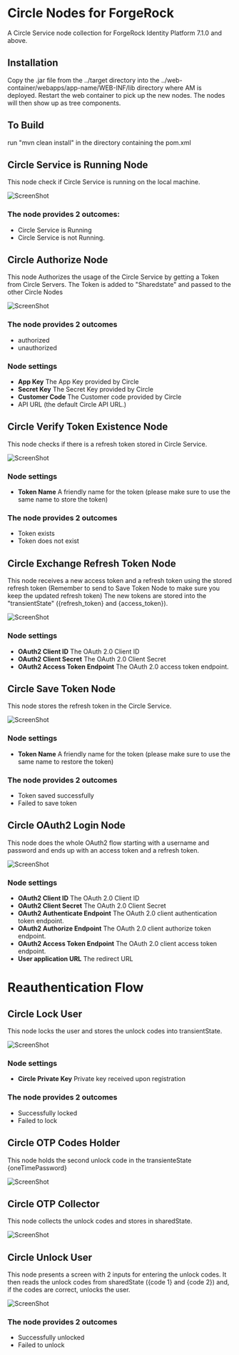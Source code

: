 <!--
 *
 * Copyright 2021 Circle.
-->
# Circle Nodes for ForgeRock

A Circle Service node collection for ForgeRock Identity Platform 7.1.0 and above.  

## Installation

Copy the .jar file from the ../target directory into the ../web-container/webapps/app-name/WEB-INF/lib directory where AM is deployed.  Restart the web container to pick up the new nodes.  The nodes will then show up as tree components.

## To Build
run "mvn clean install" in the directory containing the pom.xml


## Circle Service is Running Node
This node check if Circle Service is running on the local machine.

![ScreenShot](./circleisrunning.png)


### The node provides 2 outcomes:
- Circle Service is Running 
- Circle Service is not Running.


## Circle Authorize Node
This node Authorizes the usage of the Circle Service by getting a Token from Circle Servers. The Token is added to "Sharedstate" and passed to the other Circle Nodes

![ScreenShot](./circleauthorize.png)


### The node provides 2 outcomes
- authorized   
- unauthorized


### Node settings
- **App Key** The App Key provided by Circle
- **Secret Key** The Secret Key provided by Circle
- **Customer Code** The Customer code provided by Circle
- API URL (the default Circle API URL.)


<h2>
 
## Circle Verify Token Existence Node
This node checks if there is a refresh token stored in Circle Service.

![ScreenShot](./circleverifytokenexistence.png)



### Node settings
- **Token Name** A friendly name for the token (please make sure to use the same name to store the token) 
### The node provides 2 outcomes
- Token exists
- Token does not exist

 
## Circle Exchange Refresh Token Node
This node receives a new access token and a refresh token using the stored refresh token (Remember to send to Save Token Node to make sure you keep the updated refresh token)
The new tokens are stored into the "transientState" ({refresh_token} and {access_token}).

![ScreenShot](./circleexchangetoken.png)


### Node settings
- **OAuth2 Client ID** The OAuth 2.0 Client ID
- **OAuth2 Client Secret** The OAuth 2.0 Client Secret
- **OAuth2 Access Token Endpoint** The OAuth 2.0 access token endpoint.

 
 
## Circle Save Token Node
This node stores the refresh token in the Circle Service.

![ScreenShot](./circlesavetoken.png)


### Node settings
- **Token Name** A friendly name for the token (please make sure to use the same name to restore the token) 
### The node provides 2 outcomes
- Token saved successfully 
- Failed to save token


## Circle OAuth2 Login Node
This node does the whole OAuth2 flow starting with a username and password and ends up with an access token and a refresh token.


![ScreenShot](./circleoauth2login.png)

### Node settings
- **OAuth2 Client ID** The OAuth 2.0 Client ID
- **OAuth2 Client Secret** The OAuth 2.0 Client Secret
- **OAuth2 Authenticate Endpoint** The OAuth 2.0 client authentication token endpoint.
- **OAuth2 Authorize Endpoint** The OAuth 2.0 client authorize token endpoint.
- **OAuth2 Access Token Endpoint** The OAuth 2.0 client access token endpoint.
- **User application URL** The redirect URL
 
 

# Reauthentication Flow

## Circle Lock User
This node locks the user and stores the unlock codes into transientState.

![ScreenShot](./circlelockuser.png)


### Node settings
- **Circle Private Key** Private key received upon registration



### The node provides 2 outcomes
- Successfully locked
- Failed to lock


## Circle OTP Codes Holder
This node holds the second unlock code in the transienteState {oneTimePassword} 

![ScreenShot](./circleotpcodesholder.png)


## Circle OTP Collector
This node collects the unlock codes and stores in sharedState.

![ScreenShot](./circleotpcollector.png)


## Circle Unlock User
This node presents a screen with 2 inputs for entering the unlock codes. It then reads the unlock codes from sharedState ({code 1} and {code 2}) and, if the codes are correct, unlocks the user.

![ScreenShot](./circleunlockuser.png)

### The node provides 2 outcomes
- Successfully unlocked
- Failed to unlock


